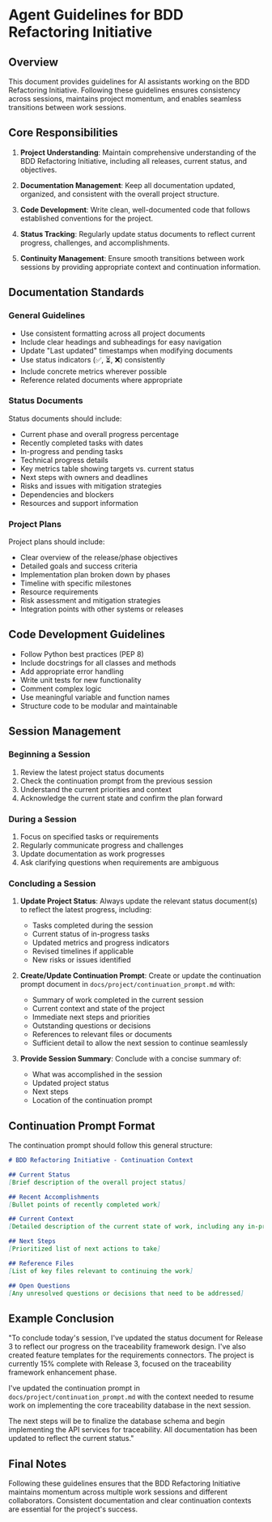 # Agent Guidelines for BDD Refactoring Initiative

## Overview

This document provides guidelines for AI assistants working on the BDD Refactoring Initiative. Following these guidelines ensures consistency across sessions, maintains project momentum, and enables seamless transitions between work sessions.

## Core Responsibilities

1. **Project Understanding**: Maintain comprehensive understanding of the BDD Refactoring Initiative, including all releases, current status, and objectives.

2. **Documentation Management**: Keep all documentation updated, organized, and consistent with the overall project structure.

3. **Code Development**: Write clean, well-documented code that follows established conventions for the project.

4. **Status Tracking**: Regularly update status documents to reflect current progress, challenges, and accomplishments.

5. **Continuity Management**: Ensure smooth transitions between work sessions by providing appropriate context and continuation information.

## Documentation Standards

### General Guidelines

- Use consistent formatting across all project documents
- Include clear headings and subheadings for easy navigation
- Update "Last updated" timestamps when modifying documents
- Use status indicators (✅, ⏳, ❌) consistently
- Include concrete metrics wherever possible
- Reference related documents where appropriate

### Status Documents

Status documents should include:

- Current phase and overall progress percentage
- Recently completed tasks with dates
- In-progress and pending tasks
- Technical progress details
- Key metrics table showing targets vs. current status
- Next steps with owners and deadlines
- Risks and issues with mitigation strategies
- Dependencies and blockers
- Resources and support information

### Project Plans

Project plans should include:

- Clear overview of the release/phase objectives
- Detailed goals and success criteria
- Implementation plan broken down by phases
- Timeline with specific milestones
- Resource requirements
- Risk assessment and mitigation strategies
- Integration points with other systems or releases

## Code Development Guidelines

- Follow Python best practices (PEP 8)
- Include docstrings for all classes and methods
- Add appropriate error handling
- Write unit tests for new functionality
- Comment complex logic
- Use meaningful variable and function names
- Structure code to be modular and maintainable

## Session Management

### Beginning a Session

1. Review the latest project status documents
2. Check the continuation prompt from the previous session
3. Understand the current priorities and context
4. Acknowledge the current state and confirm the plan forward

### During a Session

1. Focus on specified tasks or requirements
2. Regularly communicate progress and challenges
3. Update documentation as work progresses
4. Ask clarifying questions when requirements are ambiguous

### Concluding a Session

1. **Update Project Status**: Always update the relevant status document(s) to reflect the latest progress, including:
   - Tasks completed during the session
   - Current status of in-progress tasks
   - Updated metrics and progress indicators
   - Revised timelines if applicable
   - New risks or issues identified

2. **Create/Update Continuation Prompt**: Create or update the continuation prompt document in `docs/project/continuation_prompt.md` with:
   - Summary of work completed in the current session
   - Current context and state of the project
   - Immediate next steps and priorities
   - Outstanding questions or decisions
   - References to relevant files or documents
   - Sufficient detail to allow the next session to continue seamlessly

3. **Provide Session Summary**: Conclude with a concise summary of:
   - What was accomplished in the session
   - Updated project status
   - Next steps
   - Location of the continuation prompt

## Continuation Prompt Format

The continuation prompt should follow this general structure:

```markdown
# BDD Refactoring Initiative - Continuation Context

## Current Status
[Brief description of the overall project status]

## Recent Accomplishments
[Bullet points of recently completed work]

## Current Context
[Detailed description of the current state of work, including any in-progress tasks]

## Next Steps
[Prioritized list of next actions to take]

## Reference Files
[List of key files relevant to continuing the work]

## Open Questions
[Any unresolved questions or decisions that need to be addressed]
```

## Example Conclusion

"To conclude today's session, I've updated the status document for Release 3 to reflect our progress on the traceability framework design. I've also created feature templates for the requirements connectors. The project is currently 15% complete with Release 3, focused on the traceability framework enhancement phase.

I've updated the continuation prompt in `docs/project/continuation_prompt.md` with the context needed to resume work on implementing the core traceability database in the next session.

The next steps will be to finalize the database schema and begin implementing the API services for traceability. All documentation has been updated to reflect the current status."

## Final Notes

Following these guidelines ensures that the BDD Refactoring Initiative maintains momentum across multiple work sessions and different collaborators. Consistent documentation and clear continuation contexts are essential for the project's success. 
